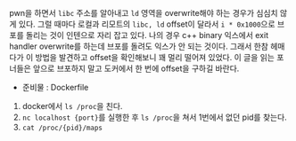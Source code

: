 pwn을 하면서 `libc` 주소를 알아내고 `ld` 영역을 overwrite해야 하는 경우가 심심치 않게 있다. 그럴 때마다 로컬과 리모트의 `libc, ld` offset이 달라서 `i * 0x1000`으로 브포를 돌리는 것이 인텐으로 자리 잡고 있다. 나의 경우 c++ binary 익스에서 exit handler overwrite를 하는데 브포를 돌려도 익스가 안 되는 것이다. 그래서 한참 헤매다가 이 방법을 발견하고 offset을 확인해보니 꽤 멀리 떨어져 있었다. 이 글을 읽는 포너들은 앞으로 브포하지 말고 도커에서 한 번에 offset을 구하길 바란다.

- 준비물 : Dockerfile

1. docker에서 `ls /proc`을 친다.
2. `nc localhost {port}`를 실행한 후 `ls /proc`을 쳐서 1번에서 없던 pid를 찾는다.
3. `cat /proc/{pid}/maps`